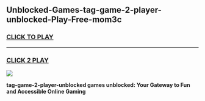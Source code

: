 
## Unblocked-Games-tag-game-2-player-unblocked-Play-Free-mom3c
<h3>
<a href="https://premium76.site?title=tag-game-2-player-unblocked&ref=23A">CLICK TO PLAY</a></h3>
<hr>

<h3>
<a href="https://premium76.site?title=tag-game-2-player-unblocked&ref=23A">CLICK 2 PLAY</a>
  
</h3>

<a href="https://premium76.site?title=tag-game-2-player-unblocked&ref=23A"><img src="https://clearcache.store/games.png"></a>


**tag-game-2-player-unblocked games unblocked: Your Gateway to Fun and Accessible Online Gaming**
